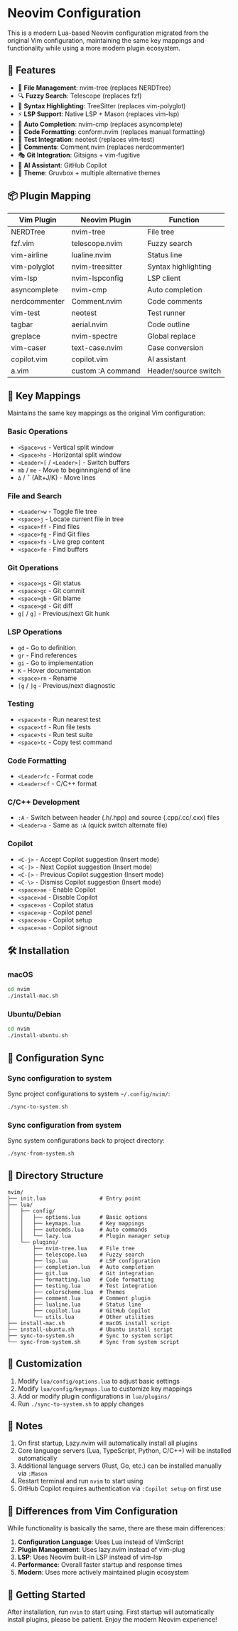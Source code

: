 # Neovim Configuration

This is a modern Lua-based Neovim configuration migrated from the original Vim configuration, maintaining the same key mappings and functionality while using a more modern plugin ecosystem.

## 🚀 Features

- 📁 **File Management**: nvim-tree (replaces NERDTree)
- 🔍 **Fuzzy Search**: Telescope (replaces fzf)
- 🎨 **Syntax Highlighting**: TreeSitter (replaces vim-polyglot)
- ⚡ **LSP Support**: Native LSP + Mason (replaces vim-lsp)
- 🔧 **Auto Completion**: nvim-cmp (replaces asyncomplete)
- 🎯 **Code Formatting**: conform.nvim (replaces manual formatting)
- 🧪 **Test Integration**: neotest (replaces vim-test)
- 📝 **Comments**: Comment.nvim (replaces nerdcommenter)
- 🎭 **Git Integration**: Gitsigns + vim-fugitive
- 🤖 **AI Assistant**: GitHub Copilot
- 🎨 **Theme**: Gruvbox + multiple alternative themes

## 📦 Plugin Mapping

| Vim Plugin | Neovim Plugin | Function |
|------------|---------------|----------|
| NERDTree | nvim-tree | File tree |
| fzf.vim | telescope.nvim | Fuzzy search |
| vim-airline | lualine.nvim | Status line |
| vim-polyglot | nvim-treesitter | Syntax highlighting |
| vim-lsp | nvim-lspconfig | LSP client |
| asyncomplete | nvim-cmp | Auto completion |
| nerdcommenter | Comment.nvim | Code comments |
| vim-test | neotest | Test runner |
| tagbar | aerial.nvim | Code outline |
| greplace | nvim-spectre | Global replace |
| vim-caser | text-case.nvim | Case conversion |
| copilot.vim | copilot.vim | AI assistant |
| a.vim | custom :A command | Header/source switch |

## 🎯 Key Mappings

Maintains the same key mappings as the original Vim configuration:

### Basic Operations
- `<Space>vs` - Vertical split window
- `<Space>hs` - Horizontal split window
- `<Leader>[` / `<Leader>]` - Switch buffers
- `mb` / `me` - Move to beginning/end of line
- `∆` / `˚` (Alt+J/K) - Move lines

### File and Search
- `<Leader>w` - Toggle file tree
- `<space>j` - Locate current file in tree
- `<space>ff` - Find files
- `<space>fg` - Find Git files
- `<space>fs` - Live grep content
- `<space>fe` - Find buffers

### Git Operations
- `<space>gs` - Git status
- `<space>gc` - Git commit
- `<space>gb` - Git blame
- `<space>gd` - Git diff
- `g[` / `g]` - Previous/next Git hunk

### LSP Operations
- `gd` - Go to definition
- `gr` - Find references
- `gi` - Go to implementation
- `K` - Hover documentation
- `<space>rn` - Rename
- `[g` / `]g` - Previous/next diagnostic

### Testing
- `<space>tn` - Run nearest test
- `<space>tf` - Run file tests
- `<space>ts` - Run test suite
- `<space>tc` - Copy test command

### Code Formatting
- `<Leader>fc` - Format code
- `<Leader>cf` - C/C++ format

### C/C++ Development
- `:A` - Switch between header (.h/.hpp) and source (.cpp/.cc/.cxx) files
- `<Leader>a` - Same as `:A` (quick switch alternate file)

### Copilot
- `<C-j>` - Accept Copilot suggestion (Insert mode)
- `<C-]>` - Next Copilot suggestion (Insert mode)
- `<C-[>` - Previous Copilot suggestion (Insert mode)
- `<C-\>` - Dismiss Copilot suggestion (Insert mode)
- `<space>ae` - Enable Copilot
- `<space>ad` - Disable Copilot
- `<space>as` - Copilot status
- `<space>ap` - Copilot panel
- `<space>au` - Copilot setup
- `<space>ao` - Copilot signout

## 🛠 Installation

### macOS
```bash
cd nvim
./install-mac.sh
```

### Ubuntu/Debian
```bash
cd nvim
./install-ubuntu.sh
```

## 🔄 Configuration Sync

### Sync configuration to system
Sync project configurations to system `~/.config/nvim/`:
```bash
./sync-to-system.sh
```

### Sync configuration from system
Sync system configurations back to project directory:
```bash
./sync-from-system.sh
```

## 📁 Directory Structure

```
nvim/
├── init.lua                 # Entry point
├── lua/
│   ├── config/
│   │   ├── options.lua      # Basic options
│   │   ├── keymaps.lua      # Key mappings
│   │   ├── autocmds.lua     # Auto commands
│   │   └── lazy.lua         # Plugin manager setup
│   └── plugins/
│       ├── nvim-tree.lua    # File tree
│       ├── telescope.lua    # Fuzzy search
│       ├── lsp.lua          # LSP configuration
│       ├── completion.lua   # Auto completion
│       ├── git.lua          # Git integration
│       ├── formatting.lua   # Code formatting
│       ├── testing.lua      # Test integration
│       ├── colorscheme.lua  # Themes
│       ├── comment.lua      # Comment plugin
│       ├── lualine.lua      # Status line
│       ├── copilot.lua      # GitHub Copilot
│       └── utils.lua        # Other utilities
├── install-mac.sh           # macOS install script
├── install-ubuntu.sh        # Ubuntu install script
├── sync-to-system.sh        # Sync to system script
└── sync-from-system.sh      # Sync from system script
```

## 🔧 Customization

1. Modify `lua/config/options.lua` to adjust basic settings
2. Modify `lua/config/keymaps.lua` to customize key mappings
3. Add or modify plugin configurations in `lua/plugins/`
4. Run `./sync-to-system.sh` to apply changes

## 📝 Notes

1. On first startup, Lazy.nvim will automatically install all plugins
2. Core language servers (Lua, TypeScript, Python, C/C++) will be installed automatically
3. Additional language servers (Rust, Go, etc.) can be installed manually via `:Mason`
4. Restart terminal and run `nvim` to start using
5. GitHub Copilot requires authentication via `:Copilot setup` on first use

## 🤝 Differences from Vim Configuration

While functionality is basically the same, there are these main differences:

1. **Configuration Language**: Uses Lua instead of VimScript
2. **Plugin Management**: Uses lazy.nvim instead of vim-plug
3. **LSP**: Uses Neovim built-in LSP instead of vim-lsp
4. **Performance**: Overall faster startup and response times
5. **Modern**: Uses more actively maintained plugin ecosystem

## 🎉 Getting Started

After installation, run `nvim` to start using. First startup will automatically install plugins, please be patient. Enjoy the modern Neovim experience!

